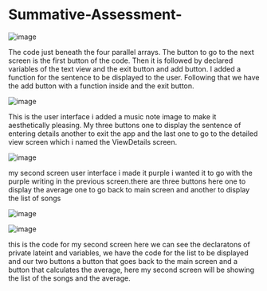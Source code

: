 # Summative-Assessment-
![image](https://github.com/user-attachments/assets/d076b3c9-a36c-47fa-8132-ebf1e5b2e46e)

The code just beneath the four parallel arrays. The button to go to the next screen is the first button of the code. Then it is followed by declared variables of the text view and the exit button and add button. I added a function for the sentence to be displayed to the 
user. Following that we have the add button with a function inside and the exit button. 

![image](https://github.com/user-attachments/assets/31df05ba-1891-4978-8430-66d5172db7cd)

This is the user interface i added a music note image to make it aesthetically pleasing. My three buttons one to display the sentence of entering details another to exit the app and the last one to go to the detailed view screen which i named the ViewDetails screen. 

![image](https://github.com/user-attachments/assets/e9987016-1c77-4285-8f0d-f33fad28652a)

my second screen user interface i made it purple i wanted it to go with the purple writing in the previous screen.there are three buttons here one to display the average one to go back to main screen and another to display the list of songs  

![image](https://github.com/user-attachments/assets/a687b626-c67a-4a98-afa9-1b93b90d0891)

![image](https://github.com/user-attachments/assets/dd79ff97-0f5d-47eb-93d4-230994c6192f)

this is the code for my second screen here we can see the declaratons of private lateint and variables, we have the code for the list to be displayed and our two buttons a button that goes back to the main screen and a button that calculates the average, here my second screen will be showing the list of the songs and the average.





